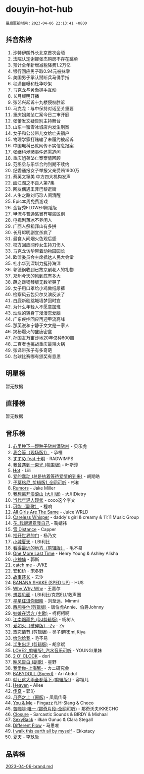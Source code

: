 # douyin-hot-hub

`最后更新时间：2023-04-06 22:13:41 +0800`

## 抖音热榜

1. 沙特伊朗外长北京首次会晤
1. 法院认定谢娜张杰购房不存在跳单
1. 预计全年新增减税降费1.2万亿
1. 银行回应男子取0.94元被抹零
1. 美国男子承认掰断兵马俑手指
1. 程潇自曝和杜华吵架
1. 马克龙与黄渤握手互动
1. 长月烬明开播
1. 张艺兴起诉十九楼侵权胜诉
1. 马克龙：与中保持对话至关重要
1. 重庆姐弟坠亡案今日二审开庭
1. 张蕾发文疑告别主持舞台
1. 山东一蜜雪冰城店内发生刑案
1. 女子和公公带儿女给亡夫销户
1. 物理学家打赌输了未履约被起诉
1. 中国电科已就网传不实信息报案
1. 张继科涉赌事件还需追问
1. 重庆姐弟坠亡案案情回顾
1. 范丞丞与乐华合约到期不续约
1. 纪委通报女子举报父亲受贿1900万
1. 蔡英文窜美 中方四大机构发声
1. 画江湖之不良人第7集
1. 网友偶遇王菲巴黎逛街
1. 人生之路刘巧珍人间清醒
1. Epic本周免费游戏
1. 金智秀FLOWER舞蹈版
1. 甲流与普通感冒有哪些区别
1. 电视剧薄冰不养闲人
1. 广西人祭祖拜山有多拼
1. 长月烬明剧宣杀疯了
1. 最食人间烟火色观后感
1. 校方回应网传女生持刀伤人
1. 马克龙访华带着动物园园长
1. 欧盟委员会主席抵达人民大会堂
1. 杜小华到深圳力挺孙海洋
1. 郭德纲收到已故京剧老人的礼物
1. 郑州今天的风到底有多大
1. 薛之谦钢琴版无数听哭了
1. 女子用口罩给小鸡做纸尿裤
1. 检察风云包贝尔又演反派了
1. 白鹿新剧跳城墙梦回时宜
1. 为什么年轻人不愿意加班
1. 灿烂的转身丁漫漫恋爱脑
1. 广东疾控回应再迎甲流高峰
1. 那英说和宁静于文文是一家人
1. 揭秘爆火的盛唐密盒
1. 孙国友万亩沙地20年仅种600亩
1. 二百者也挑战重庆最辣火锅
1. 张译带孩子有多奇葩
1. 台球比赛哪有颁奖有意思

## 明星榜

暂无数据

## 直播榜

暂无数据

## 音乐榜

1. [心里种下一颗种子哒啦滴哒啦]() - 贝乐虎
1. [我会等（现场版1）]() - 承桓
1. [すずめ feat.十明]() - RADWIMPS
1. [我曾遇到一束光 (氛围版)]() - 叶斯淳
1. [Hot](https://sf6-cdn-tos.douyinstatic.com/obj/tos-cn-ve-2774/a63be641febf4335a8996c8a877dee1c) - Liili
1. [爱的蠢动 (总是执着等待爱情的到来)](https://sf3-cdn-tos.douyinstatic.com/obj/tos-cn-ve-2774/osB9AW8xohlGrsNUX9GNAfK4bzdzSxIPVq7gIw) - 胡期皓
1. [子莫格尼_剪辑版1_全网可听](https://sf6-cdn-tos.douyinstatic.com/obj/tos-cn-ve-2774/okgjBiZZDqmeFfACngDQ48okZJ9knBMDtbwo8Q) - 杉和
1. [Rumors](https://sf3-cdn-tos.douyinstatic.com/obj/tos-cn-ve-2774/o81jReDoQBgklaFbYp8Qo44ZAUKfktC4nBFZTy) - Jake Miller
1. [我想离开浪浪山 (大川版)]() - 大川Dietry
1. [当代年轻人现状]() - coco这个李文
1. [可能（副歌）](https://sf6-cdn-tos.douyinstatic.com/obj/tos-cn-ve-2774/cde1731888894259b333569393c2fb51) - 程响
1. [All Girls Are The Same]() - Juice WRLD
1. [Careless Whisper](https://sf6-cdn-tos.douyinstatic.com/obj/tos-cn-ve-2774/21704ef7a1204caeaad8d60c78671a06) - daddy's girl & creamy & 11:11 Music Group
1. [花_我很满意我自己](https://sf3-cdn-tos.douyinstatic.com/obj/tos-cn-ve-2774/o4zXRD9QFb0odJPH21g8DzRfQCsbZd9fOAnXaf) - 鞠婧祎
1. [雪 Distance](https://sf6-cdn-tos.douyinstatic.com/obj/tos-cn-ve-2774/oEC6ofzrsWAXLUBquIhIKiABUGbwVL0QByNUyw) - Capper
1. [推开世界的门]() - 杨乃文
1. [小城夏天]() - LBI利比
1. [看得最远的地方（剪辑版）](https://sf3-cdn-tos.douyinstatic.com/obj/tos-cn-ve-2774/7e3cdc91401846d0a5a08ac34c7105ad) - 毛不易
1. [One More Last Time](https://sf3-cdn-tos.douyinstatic.com/obj/tos-cn-ve-2774/oAzTlo0LUAdCAIhjktsKWcLAEUKmZwGcOoB1fy) - Henry Young & Ashley Alisha
1. [小神仙]() - 郭斯
1. [catch me]() - JVKE
1. [安和桥]() - 宋冬野
1. [故事还长]() - 云汐
1. [BANANA SHAKE (SPED UP)](https://sf3-cdn-tos.douyinstatic.com/obj/tos-cn-ve-2774/oIBd1j8BIJJhtEfZb6UOHOCQAhgtpYA3EPeILz) - HUS
1. [Why Why Why]() - 王嘉尔
1. [想要见面]() - LBI利比/克然ELI/救声圈
1. [星星住进你眼睛]() - 刘至远、Mimmi
1. [西厢寻他(剪辑版)](https://sf6-cdn-tos.douyinstatic.com/obj/tos-cn-ve-2774/oUsAVfAQKlRNxEv5qxvIB8o5qmIWUcXbzJKJhw) - 唐伯虎Annie、伯爵Johnny
1. [姑娘在远方 (主歌)]() - 柯柯柯啊
1. [江南烟雨色 (DJ剪辑版)](https://sf6-cdn-tos.douyinstatic.com/obj/tos-cn-ve-2774/ocle8PKQeJ58Dcq2aAnTAgIqwAz6EFs4HoNCKe) - 杨树人
1. [爱如火（破碎版）-Zy]() - Zy
1. [热恋情节 (剪辑版)]() - 吴子健REmi,Kiya
1. [给你给我]() - 毛不易
1. [半生出走 (剪辑版)]() - 胡彦斌
1. [LOVE2_剪辑版1_汽水音乐可听]() - YOUNG/果妹
1. [2 O' CLOCK](https://sf3-cdn-tos.douyinstatic.com/obj/tos-cn-ve-2774/3565890a419c4ad8aa3481fc03437bcf) - dori
1. [晚风告白 (副歌)]() - 星野
1. [我愛你-上海蟹-](https://sf3-cdn-tos.douyinstatic.com/obj/tos-cn-ve-2774/7cc6d91d8fb54e6194eabea288d60d9f) - カニ研究会
1. [BABYDOLL (Speed)](https://sf3-cdn-tos.douyinstatic.com/obj/tos-cn-ve-2774/f86004ee955c490ab8477e6ba7ca5859) - Ari Abdul
1. [就让这大雨全都落下 (剪辑版1)]() - 容祖儿
1. [Heaven](https://sf3-cdn-tos.douyinstatic.com/obj/tos-cn-ve-2774/oYeNfUaiKKP4umZfAh40h7AP623iAXfHG1F2HQ) - Ailee
1. [传奇]() - 郭沁
1. [月亮之上（原版)]() - 凤凰传奇
1. [You & Me]() - Fingazz ft.H-Slang & Choco
1. [苦咖啡·唯一 (那奇片段-全网可听)]() - 那奇沃夫/KKECHO
1. [Closure](https://sf6-cdn-tos.douyinstatic.com/obj/tos-cn-ve-2774/84f7422b29f94b78a5f3b0386275db35) - Sarcastic Sounds & BIRDY & Mishaal
1. [SexyBack](https://sf3-cdn-tos.douyinstatic.com/obj/tos-cn-ve-2774/198758899dd54359be21c9bf47326c90) - ilkan Gunuc & Clara Stegall
1. [Different Flow]() - 马思唯
1. [i walk this earth all by myself](https://sf6-cdn-tos.douyinstatic.com/obj/tos-cn-ve-2774/c751e38547b548b389ff6e1b9203b1de) - Ekkstacy
1. [夏天]() - 李玖哲

## 品牌榜

[2023-04-06-brand.md](2023-04-06-brand.md)

